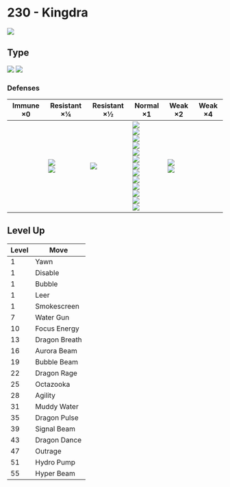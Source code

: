 # 230 - Kingdra
![][230]

## Type

![][water]  ![][dragon]

### Defenses

Immune ×0 | Resistant ×¼                 | Resistant ×½   | Normal ×1                                                                                                                                                                                                | Weak ×2                        | Weak ×4 | 
---       | ---                          | ---            | ---                                                                                                                                                                                                      | ---                            | ---     | 
          | ![][fire]<br> ![][water]<br> | ![][steel]<br> | ![][normal]<br> ![][fighting]<br> ![][flying]<br> ![][poison]<br> ![][ground]<br> ![][rock]<br> ![][bug]<br> ![][ghost]<br> ![][grass]<br> ![][electric]<br> ![][psychic]<br> ![][ice]<br> ![][dark]<br> | ![][dragon]<br> ![][fairy]<br> |         | 

## Level Up

Level | Move          | 
---   | ---           | 
1     | Yawn          | 
1     | Disable       | 
1     | Bubble        | 
1     | Leer          | 
1     | Smokescreen   | 
7     | Water Gun     | 
10    | Focus Energy  | 
13    | Dragon Breath | 
16    | Aurora Beam   | 
19    | Bubble Beam   | 
22    | Dragon Rage   | 
25    | Octazooka     | 
28    | Agility       | 
31    | Muddy Water   | 
35    | Dragon Pulse  | 
39    | Signal Beam   | 
43    | Dragon Dance  | 
47    | Outrage       | 
51    | Hydro Pump    | 
55    | Hyper Beam    | 

[230]: ../img/pokemon/230.png
[normal]: ../img/types/normal.png
[fire]: ../img/types/fire.png
[fighting]: ../img/types/fighting.png
[water]: ../img/types/water.png
[flying]: ../img/types/flying.png
[grass]: ../img/types/grass.png
[poison]: ../img/types/poison.png
[electric]: ../img/types/electric.png
[ground]: ../img/types/ground.png
[psychic]: ../img/types/psychic.png
[rock]: ../img/types/rock.png
[ice]: ../img/types/ice.png
[bug]: ../img/types/bug.png
[dragon]: ../img/types/dragon.png
[ghost]: ../img/types/ghost.png
[dark]: ../img/types/dark.png
[steel]: ../img/types/steel.png
[fairy]: ../img/types/fairy.png
